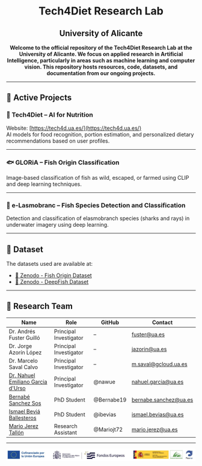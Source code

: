 <h1 align="center">Tech4Diet Research Lab</h1>
<h2 align="center">University of Alicante</h2>

<p align="center">
  <strong>
    Welcome to the official repository of the Tech4Diet Research Lab at the University of Alicante.  
    We focus on applied research in Artificial Intelligence, particularly in areas such as machine learning and computer vision.  
    This repository hosts resources, code, datasets, and documentation from our ongoing projects.
  </strong>
</p>

---

## 🚀 Active Projects

### 🧬 Tech4Diet – AI for Nutrition

Website: [https://tech4d.ua.es/](https://tech4d.ua.es/)  
AI models for food recognition, portion estimation, and personalized dietary recommendations based on user profiles.

---

### 🐟 GLORiA – Fish Origin Classification

Image-based classification of fish as wild, escaped, or farmed using CLIP and deep learning techniques.

---

### 🦈 e-Lasmobranc – Fish Species Detection and Classification

Detection and classification of elasmobranch species (sharks and rays) in underwater imagery using deep learning.

---

## 🔗 Dataset

The datasets used are available at:  

- [🎣 Zenodo - Fish Origin Dataset](https://zenodo.org/records/7082807)  
- [🐠 Zenodo - DeepFish Dataset](https://zenodo.org/records/6475675)

---

## 👥 Research Team

| Name | Role | GitHub | Contact |
|------|------|--------|---------|
| Dr. Andrés Fuster Guilló | Principal Investigator | – | fuster@ua.es |
| Dr. Jorge Azorín López | Principal Investigator | – | jazorin@ua.es |
| Dr. Marcelo Saval Calvo | Principal Investigator | – | m.saval@gcloud.ua.es |
| [Dr. Nahuel Emiliano Garcia d'Urso](https://github.com/nawue) | Principal Investigator | @nawue | nahuel.garcia@ua.es |
| [Bernabé Sanchez Sos](https://github.com/Bernabe19) | PhD Student | @Bernabe19 | bernabe.sanchez@ua.es |
| [Ismael Beviá Ballesteros](https://github.com/ibevias) | PhD Student | @ibevias | ismael.bevias@ua.es |
| [Mario Jerez Tallón](https://github.com/Mariojt72) | Research Assistant | @Mariojt72 | mario.jerez@ua.es |

---

<!-- Logos centered -->
<p align="center">
  <img src="./images/logos.png" width="900"/>
</p>
